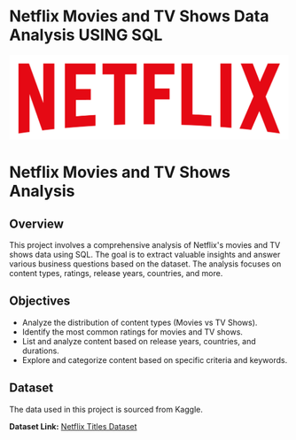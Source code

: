 # Netflix Movies and TV Shows Data Analysis USING  SQL

![Netflix Logo](https://github.com/S4sunny023/Netflix-Analysis-SQL/blob/main/netflix.png)

# Netflix Movies and TV Shows Analysis

## Overview
This project involves a comprehensive analysis of Netflix's movies and TV shows data using SQL. The goal is to extract valuable insights and answer various business questions based on the dataset. The analysis focuses on content types, ratings, release years, countries, and more.

## Objectives
- Analyze the distribution of content types (Movies vs TV Shows).
- Identify the most common ratings for movies and TV shows.
- List and analyze content based on release years, countries, and durations.
- Explore and categorize content based on specific criteria and keywords.

## Dataset
The data used in this project is sourced from Kaggle.

**Dataset Link:** [Netflix Titles Dataset](https://www.kaggle.com/shivamb/netflix-shows)

